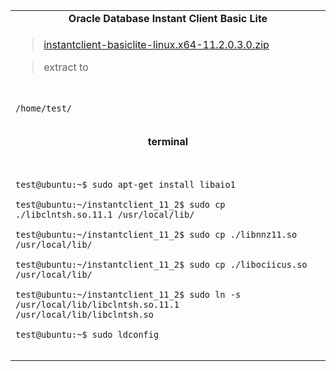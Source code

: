 <table border='0'>
<tr><td align='center'>
<b>Oracle Database Instant Client Basic Lite</b>
</td></tr>

<tr><td>
<blockquote><a href='http://www.oracle.com/technetwork/database/features/instant-client/'>instantclient-basiclite-linux.x64-11.2.0.3.0.zip</a></blockquote>

<blockquote>extract to</blockquote>

<pre><code><br>
/home/test/<br>
</code></pre>
</td></tr>

<tr><td align='center'>
<b>terminal</b>
</td></tr>

<tr><td><pre><code><br>
test@ubuntu:~$ sudo apt-get install libaio1<br>
test@ubuntu:~/instantclient_11_2$ sudo cp ./libclntsh.so.11.1 /usr/local/lib/<br>
test@ubuntu:~/instantclient_11_2$ sudo cp ./libnnz11.so /usr/local/lib/<br>
test@ubuntu:~/instantclient_11_2$ sudo cp ./libociicus.so /usr/local/lib/<br>
test@ubuntu:~/instantclient_11_2$ sudo ln -s /usr/local/lib/libclntsh.so.11.1 /usr/local/lib/libclntsh.so<br>
test@ubuntu:~$ sudo ldconfig<br>
</code></pre></td></tr>

</table>